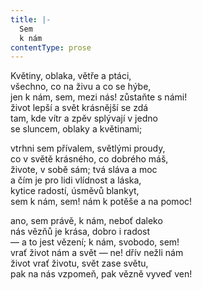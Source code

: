 ```yaml
---
title: |-
  Sem
  k nám
contentType: prose
---
```


Květiny, oblaka, větře a ptáci,  
všechno, co na živu a co se hýbe,  
jen k nám, sem, mezi nás! zůstaňte s námi!  
život lepší a svět krásnější se zdá  
tam, kde vítr a zpěv splývají v jedno  
se sluncem, oblaky a květinami;

vtrhni sem přívalem, světlými proudy,  
co v světě krásného, co dobrého máš,  
živote, v sobě sám; tvá sláva a moc  
a čím je pro lidi vlídnost a láska,  
kytice radostí, úsměvů blankyt,  
sem k nám, sem! nám k potěše a na pomoc!

ano, sem právě, k nám, neboť daleko  
nás vězňů je krása, dobro i radost  
— a to jest vězení; k nám, svobodo, sem!  
vrať život nám a svět — ne! dřív nežli nám  
život vrať životu, svět zase světu,  
pak na nás vzpomeň, pak vězně vyveď ven!
